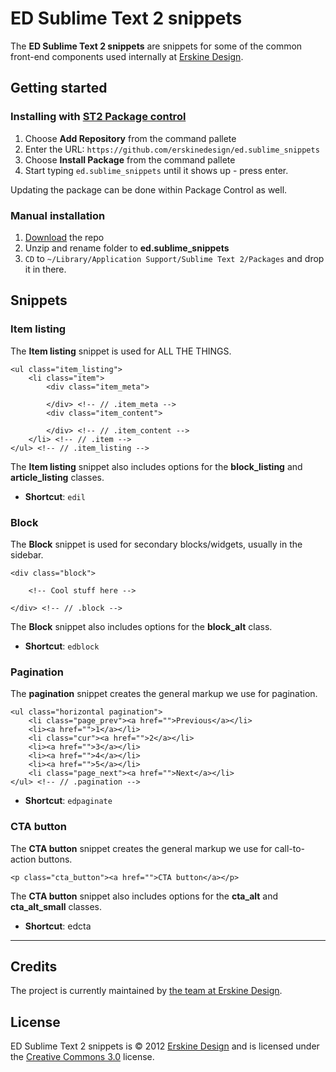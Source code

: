 # ED Sublime Text 2 snippets
The **ED Sublime Text 2 snippets** are snippets for some of the common front-end components used internally at [Erskine Design][erskine].

## Getting started

### Installing with [ST2 Package control][package control]

1. Choose **Add Repository** from the command pallete
2. Enter the URL: `https://github.com/erskinedesign/ed.sublime_snippets`
3. Choose **Install Package** from the command pallete
4. Start typing `ed.sublime_snippets` until it shows up - press enter.

Updating the package can be done within Package Control as well.

### Manual installation

1. [Download][download] the repo
2. Unzip and rename folder to **ed.sublime_snippets**
3. `CD` to `~/Library/Application Support/Sublime Text 2/Packages` and drop it in there.

## Snippets

### Item listing
The **Item listing** snippet is used for ALL THE THINGS.

    <ul class="item_listing">
        <li class="item">
            <div class="item_meta">

            </div> <!-- // .item_meta -->
            <div class="item_content">

            </div> <!-- // .item_content -->
        </li> <!-- // .item -->
    </ul> <!-- // .item_listing -->

The **Item listing** snippet also includes options for the **block_listing** and **article_listing** classes.

- **Shortcut**: `edil`

### Block
The **Block** snippet is used for secondary blocks/widgets, usually in the sidebar.

    <div class="block">

        <!-- Cool stuff here -->

    </div> <!-- // .block -->

The **Block** snippet also includes options for the **block_alt** class.

- **Shortcut**: `edblock`

### Pagination
The **pagination** snippet creates the general markup we use for pagination.

    <ul class="horizontal pagination">
        <li class="page_prev"><a href="">Previous</a></li>
        <li><a href="">1</a></li>
        <li class="cur"><a href="">2</a></li>
        <li><a href="">3</a></li>
        <li><a href="">4</a></li>
        <li><a href="">5</a></li>
        <li class="page_next"><a href="">Next</a></li>
    </ul> <!-- // .pagination -->

- **Shortcut**: `edpaginate`

### CTA button
The **CTA button** snippet creates the general markup we use for call-to-action buttons.

    <p class="cta_button"><a href="">CTA button</a></p>

The **CTA button** snippet also includes options for the **cta_alt** and **cta_alt_small** classes.

- **Shortcut**: edcta

<hr />

## Credits
The project is currently maintained by [the team at Erskine Design][erskine team].

## License
ED Sublime Text 2 snippets is &copy; 2012 [Erskine Design][erskine] and is licensed under the [Creative Commons 3.0][license] license.

[erskine]: http://erskinedesign.com/
[erskine team]: https://twitter.com/erskinedesign/team/members
[download]: https://github.com/erskinedesign/ed.sublime_snippets/zipball/master
[package control]: http://wbond.net/sublime_packages/package_control
[license]: http://creativecommons.org/licenses/by-nc-sa/3.0/